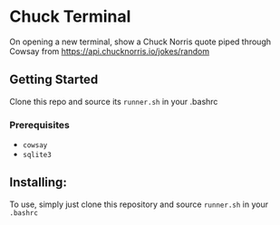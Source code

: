 # Chuck Terminal
On opening a new terminal, show a Chuck Norris quote piped through Cowsay from https://api.chucknorris.io/jokes/random

## Getting Started
Clone this repo and source its `runner.sh` in your .bashrc

### Prerequisites
- `cowsay`
- `sqlite3`

## Installing:
To use, simply just clone this repository and source `runner.sh` in your `.bashrc`
